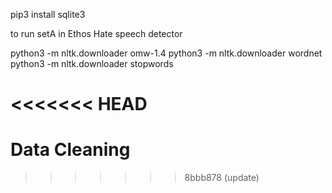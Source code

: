 pip3 install sqlite3


to run setA in Ethos Hate speech detector

python3 -m nltk.downloader omw-1.4
python3 -m nltk.downloader wordnet
python3 -m nltk.downloader stopwords


<<<<<<< HEAD
=======
# Data Cleaning



>>>>>>> 8bbb878 (update)
